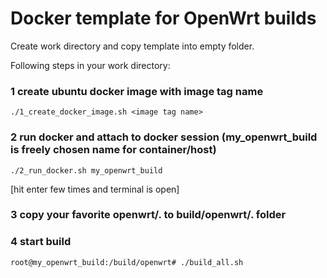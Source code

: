 # Docker template for OpenWrt builds

Create work directory and copy template into empty folder.

Following steps in your work directory:

### 1 create ubuntu docker image with image tag name
```
./1_create_docker_image.sh <image tag name>
```
### 2 run docker and attach to docker session (my_openwrt_build is freely chosen name for container/host)
```
./2_run_docker.sh my_openwrt_build
```
[hit enter few times and terminal is open]

### 3 copy your favorite openwrt/. to build/openwrt/. folder 

### 4 start build
```
root@my_openwrt_build:/build/openwrt# ./build_all.sh
```


